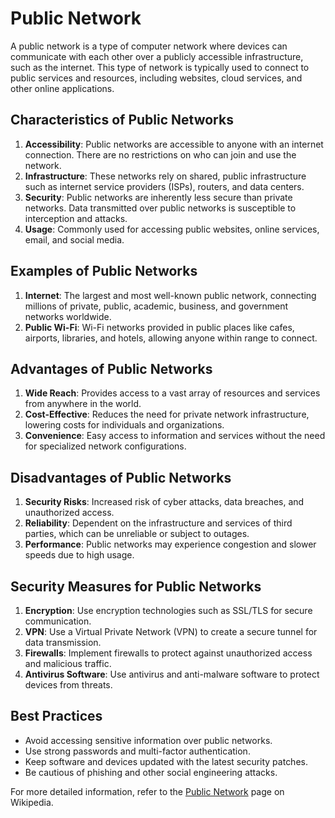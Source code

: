 # Public Network

A public network is a type of computer network where devices can communicate with each other over a publicly accessible infrastructure, such as the internet. This type of network is typically used to connect to public services and resources, including websites, cloud services, and other online applications.

## Characteristics of Public Networks

1. **Accessibility**: Public networks are accessible to anyone with an internet connection. There are no restrictions on who can join and use the network.
2. **Infrastructure**: These networks rely on shared, public infrastructure such as internet service providers (ISPs), routers, and data centers.
3. **Security**: Public networks are inherently less secure than private networks. Data transmitted over public networks is susceptible to interception and attacks.
4. **Usage**: Commonly used for accessing public websites, online services, email, and social media.

## Examples of Public Networks

1. **Internet**: The largest and most well-known public network, connecting millions of private, public, academic, business, and government networks worldwide.
2. **Public Wi-Fi**: Wi-Fi networks provided in public places like cafes, airports, libraries, and hotels, allowing anyone within range to connect.

## Advantages of Public Networks

1. **Wide Reach**: Provides access to a vast array of resources and services from anywhere in the world.
2. **Cost-Effective**: Reduces the need for private network infrastructure, lowering costs for individuals and organizations.
3. **Convenience**: Easy access to information and services without the need for specialized network configurations.

## Disadvantages of Public Networks

1. **Security Risks**: Increased risk of cyber attacks, data breaches, and unauthorized access.
2. **Reliability**: Dependent on the infrastructure and services of third parties, which can be unreliable or subject to outages.
3. **Performance**: Public networks may experience congestion and slower speeds due to high usage.

## Security Measures for Public Networks

1. **Encryption**: Use encryption technologies such as SSL/TLS for secure communication.
2. **VPN**: Use a Virtual Private Network (VPN) to create a secure tunnel for data transmission.
3. **Firewalls**: Implement firewalls to protect against unauthorized access and malicious traffic.
4. **Antivirus Software**: Use antivirus and anti-malware software to protect devices from threats.

## Best Practices

- Avoid accessing sensitive information over public networks.
- Use strong passwords and multi-factor authentication.
- Keep software and devices updated with the latest security patches.
- Be cautious of phishing and other social engineering attacks.

For more detailed information, refer to the [Public Network](https://en.wikipedia.org/wiki/Public_network) page on Wikipedia.
